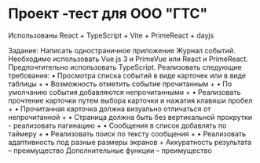 # Проект -тест для ООО "ГТС"
Использованы React + TypeScript + Vite + PrimeReact + dayjs

Задание:
Написать одностраничное приложение Журнал событий.
Необходимо использовать Vue.js 3 и PrimeVue или React и PrimeReact.
Предпочтительно
использовать TypeScript.
Реализовать следующие требования:
• Просмотра списка событий в виде карточек или в виде таблицы +
• Возможность отметить событие прочитанным +
• По умолчанию события добавляются непрочитанными +
• Реализовать прочтение карточки путем выбора карточки и нажатия клавиши пробел +
• Прочитанная карточка должна визуально отличаться от непрочитанной +
• Страница должна быть без вертикальной прокрутки - реализовать пагинацию +
• Сообщения в список добавлять по таймеру +
• Реализовать поиск по тексту сообщения +
• Реализовать адаптивность под разные размеры экранов +
Аккуратность результата – преимущество
Дополнительные функции – преимущество